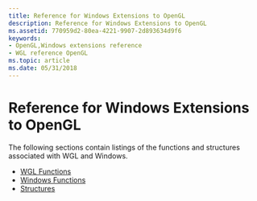 ```yaml
---
title: Reference for Windows Extensions to OpenGL
description: Reference for Windows Extensions to OpenGL
ms.assetid: 770959d2-80ea-4221-9907-2d893634d9f6
keywords:
- OpenGL,Windows extensions reference
- WGL reference OpenGL
ms.topic: article
ms.date: 05/31/2018
---
```


# Reference for Windows Extensions to OpenGL

The following sections contain listings of the functions and structures associated with WGL and Windows.

-   [WGL Functions](wgl-functions.md)
-   [Windows Functions](win32-functions.md)
-   [Structures](structures.md)

 

 




